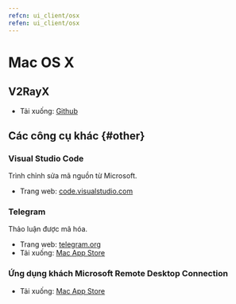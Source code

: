```yaml
---
refcn: ui_client/osx
refen: ui_client/osx
---
```

# Mac OS X

## V2RayX

* Tải xuống: [Github](https://github.com/Cenmrev/V2RayX)

## Các công cụ khác {#other}

### Visual Studio Code

Trình chỉnh sửa mã nguồn từ Microsoft.

* Trang web: [code.visualstudio.com](https://code.visualstudio.com/)

### Telegram

Thảo luận được mã hóa.

* Trang web: [telegram.org](https://telegram.org/)
* Tải xuống: [Mac App Store](https://www.v2ray.com/itunesm/us/telegram-desktop/id946399090/)

### Ứng dụng khách Microsoft Remote Desktop Connection

* Tải xuống: [Mac App Store](https://www.v2ray.com/itunesm/us/microsoft-remote-desktop/id715768417/)